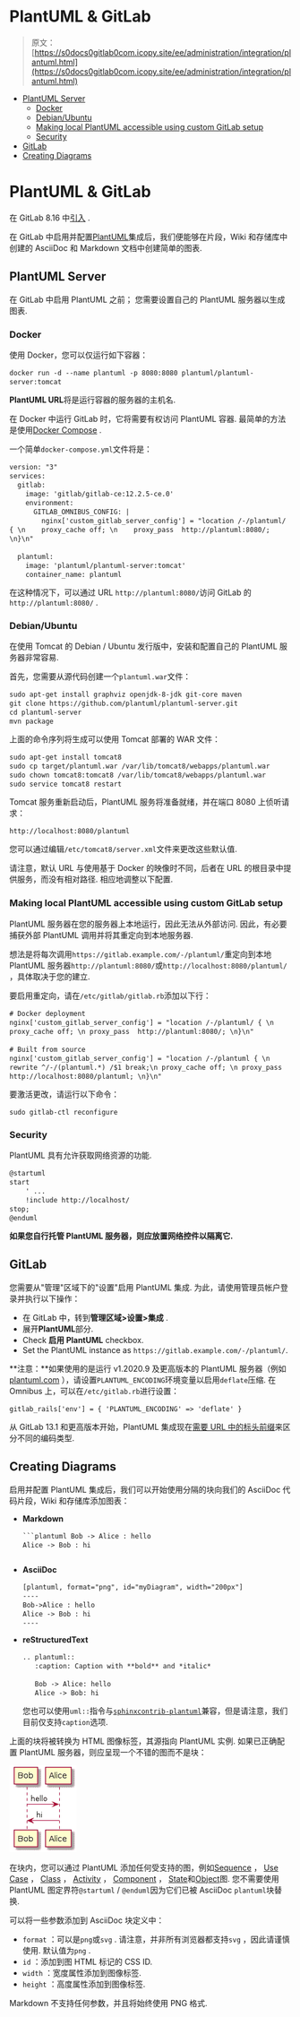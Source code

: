 # PlantUML & GitLab

> 原文：[https://s0docs0gitlab0com.icopy.site/ee/administration/integration/plantuml.html](https://s0docs0gitlab0com.icopy.site/ee/administration/integration/plantuml.html)

*   [PlantUML Server](#plantuml-server)
    *   [Docker](#docker)
    *   [Debian/Ubuntu](#debianubuntu)
    *   [Making local PlantUML accessible using custom GitLab setup](#making-local-plantuml-accessible-using-custom-gitlab-setup)
    *   [Security](#security)
*   [GitLab](#gitlab)
*   [Creating Diagrams](#creating-diagrams)

# PlantUML & GitLab[](#plantuml--gitlab "Permalink")

在 GitLab 8.16 中[引入](https://gitlab.com/gitlab-org/gitlab-foss/-/merge_requests/8537) .

在 GitLab 中启用并配置[PlantUML](https://plantuml.com)集成后，我们便能够在片段，Wiki 和存储库中创建的 AsciiDoc 和 Markdown 文档中创建简单的图表.

## PlantUML Server[](#plantuml-server "Permalink")

在 GitLab 中启用 PlantUML 之前； 您需要设置自己的 PlantUML 服务器以生成图表.

### Docker[](#docker "Permalink")

使用 Docker，您可以仅运行如下容器：

```
docker run -d --name plantuml -p 8080:8080 plantuml/plantuml-server:tomcat 
```

**PlantUML URL**将是运行容器的服务器的主机名.

在 Docker 中运行 GitLab 时，它将需要有权访问 PlantUML 容器. 最简单的方法是使用[Docker Compose](https://s0docs0docker0com.icopy.site/compose/) .

一个简单`docker-compose.yml`文件将是：

```
version: "3"
services:
  gitlab:
    image: 'gitlab/gitlab-ce:12.2.5-ce.0'
    environment:
      GITLAB_OMNIBUS_CONFIG: |
        nginx['custom_gitlab_server_config'] = "location /-/plantuml/ { \n    proxy_cache off; \n    proxy_pass  http://plantuml:8080/; \n}\n"

  plantuml:
    image: 'plantuml/plantuml-server:tomcat'
    container_name: plantuml 
```

在这种情况下，可以通过 URL `http://plantuml:8080/`访问 GitLab 的`http://plantuml:8080/` .

### Debian/Ubuntu[](#debianubuntu "Permalink")

在使用 Tomcat 的 Debian / Ubuntu 发行版中，安装和配置自己的 PlantUML 服务器非常容易.

首先，您需要从源代码创建一个`plantuml.war`文件：

```
sudo apt-get install graphviz openjdk-8-jdk git-core maven
git clone https://github.com/plantuml/plantuml-server.git
cd plantuml-server
mvn package 
```

上面的命令序列将生成可以使用 Tomcat 部署的 WAR 文件：

```
sudo apt-get install tomcat8
sudo cp target/plantuml.war /var/lib/tomcat8/webapps/plantuml.war
sudo chown tomcat8:tomcat8 /var/lib/tomcat8/webapps/plantuml.war
sudo service tomcat8 restart 
```

Tomcat 服务重新启动后，PlantUML 服务将准备就绪，并在端口 8080 上侦听请求：

```
http://localhost:8080/plantuml 
```

您可以通过编辑`/etc/tomcat8/server.xml`文件来更改这些默认值.

请注意，默认 URL 与使用基于 Docker 的映像时不同，后者在 URL 的根目录中提供服务，而没有相对路径. 相应地调整以下配置.

### Making local PlantUML accessible using custom GitLab setup[](#making-local-plantuml-accessible-using-custom-gitlab-setup "Permalink")

PlantUML 服务器在您的服务器上本地运行，因此无法从外部访问. 因此，有必要捕获外部 PlantUML 调用并将其重定向到本地服务器.

想法是将每次调用`https://gitlab.example.com/-/plantuml/`重定向到本地 PlantUML 服务器`http://plantuml:8080/`或`http://localhost:8080/plantuml/` ，具体取决于您的建立.

要启用重定向，请在`/etc/gitlab/gitlab.rb`添加以下行：

```
# Docker deployment
nginx['custom_gitlab_server_config'] = "location /-/plantuml/ { \n proxy_cache off; \n proxy_pass  http://plantuml:8080/; \n}\n"

# Built from source
nginx['custom_gitlab_server_config'] = "location /-/plantuml { \n rewrite ^/-/(plantuml.*) /$1 break;\n proxy_cache off; \n proxy_pass http://localhost:8080/plantuml; \n}\n" 
```

要激活更改，请运行以下命令：

```
sudo gitlab-ctl reconfigure 
```

### Security[](#security "Permalink")

PlantUML 具有允许获取网络资源的功能.

```
@startuml
start
    ' ...
    !include http://localhost/
stop;
@enduml 
```

**如果您自行托管 PlantUML 服务器，则应放置网络控件以隔离它.**

## GitLab[](#gitlab "Permalink")

您需要从"管理"区域下的"设置"启用 PlantUML 集成. 为此，请使用管理员帐户登录并执行以下操作：

*   在 GitLab 中，转到**管理区域>设置>集成** .
*   展开**PlantUML**部分.
*   Check **启用 PlantUML** checkbox.
*   Set the PlantUML instance as `https://gitlab.example.com/-/plantuml/`.

**注意：**如果使用的是运行 v1.2020.9 及更高版本的 PlantUML 服务器（例如[plantuml.com](https://plantuml.com) ），请设置`PLANTUML_ENCODING`环境变量以启用`deflate`压缩. 在 Omnibus 上，可以在`/etc/gitlab.rb`进行设置：

```
gitlab_rails['env'] = { 'PLANTUML_ENCODING' => 'deflate' } 
```

从 GitLab 13.1 和更高版本开始，PlantUML 集成现在[需要 URL 中的标头前缀](https://github.com/plantuml/plantuml/issues/117#issuecomment-6235450160)来区分不同的编码类型.

## Creating Diagrams[](#creating-diagrams "Permalink")

启用并配置 PlantUML 集成后，我们可以开始使用分隔的块向我们的 AsciiDoc 代码片段，Wiki 和存储库添加图表：

*   **Markdown**

    ```
    ```plantuml Bob -> Alice : hello
    Alice -> Bob : hi
    ``` 
    ```

*   **AsciiDoc**

    ```
    [plantuml, format="png", id="myDiagram", width="200px"]
    ----
    Bob->Alice : hello
    Alice -> Bob : hi
    ---- 
    ```

*   **reStructuredText**

    ```
    .. plantuml::
       :caption: Caption with **bold** and *italic*

       Bob -> Alice: hello
       Alice -> Bob: hi 
    ```

    您也可以使用`uml::`指令与[`sphinxcontrib-plantuml`](https://s0pypi0org.icopy.site/project/sphinxcontrib-plantuml/)兼容，但是请注意，我们目前仅支持`caption`选项.

上面的块将被转换为 HTML 图像标签，其源指向 PlantUML 实例. 如果已正确配置 PlantUML 服务器，则应呈现一个不错的图而不是块：

![](img/d19e6203a8567c2d6be7d878dd653654.png)

在块内，您可以通过 PlantUML 添加任何受支持的图，例如[Sequence](https://plantuml.com/sequence-diagram) ， [Use Case](https://plantuml.com/use-case-diagram) ， [Class](https://plantuml.com/class-diagram) ， [Activity](https://plantuml.com/activity-diagram-legacy) ， [Component](https://plantuml.com/component-diagram) ， [State](https://plantuml.com/state-diagram)和[Object](https://plantuml.com/object-diagram)图. 您不需要使用 PlantUML 图定界符`@startuml` / `@enduml`因为它们已被 AsciiDoc `plantuml`块替换.

可以将一些参数添加到 AsciiDoc 块定义中：

*   `format` ：可以是`png`或`svg` . 请注意，并非所有浏览器都支持`svg` ，因此请谨慎使用. 默认值为`png` .
*   `id` ：添加到图 HTML 标记的 CSS ID.
*   `width` ：宽度属性添加到图像标签.
*   `height` ：高度属性添加到图像标签.

Markdown 不支持任何参数，并且将始终使用 PNG 格式.